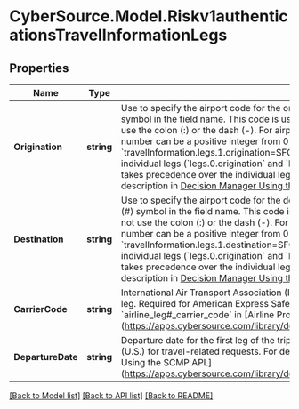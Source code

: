 # CyberSource.Model.Riskv1authenticationsTravelInformationLegs
## Properties

Name | Type | Description | Notes
------------ | ------------- | ------------- | -------------
**Origination** | **string** | Use to specify the airport code for the origin of the leg of the trip, which is designated by the pound (#) symbol in the field name. This code is usually three digits long, for example: SFO &#x3D; San Francisco. Do not use the colon (:) or the dash (-). For airport codes, see the IATA Airline and Airport Code Search. The leg number can be a positive integer from 0 to N. For example: &#x60;travelInformation.legs.0.origination&#x3D;SFO&#x60; &#x60;travelInformation.legs.1.origination&#x3D;SFO&#x60;  **Note** In your request, send either the complete route or the individual legs (&#x60;legs.0.origination&#x60; and &#x60;legs.n.destination&#x60;). If you send all the fields, the complete route takes precedence over the individual legs.  For details, see the &#x60;decision_manager_travel_leg#_orig&#x60; field description in [Decision Manager Using the SCMP API Developer Guide.](https://www.cybersource.com/developers/documentation/fraud_management/)  | [optional] 
**Destination** | **string** | Use to specify the airport code for the destination of the leg of the trip, which is designated by the pound (#) symbol in the field name. This code is usually three digits long, for example: SFO &#x3D; San Francisco. Do not use the colon (:) or the dash (-). For airport codes, see [IATA Airline and Airport Code Search](https://www.iata.org/publications/Pages/code-search.aspx). The leg number can be a positive integer from 0 to N. For example:  &#x60;travelInformation.legs.0.destination&#x3D;SFO&#x60; &#x60;travelInformation.legs.1.destination&#x3D;SFO&#x60;  **Note** In your request, send either the complete route or the individual legs (&#x60;legs.0.origination&#x60; and &#x60;legs.n.destination&#x60;). If you send all the fields, the complete route takes precedence over the individual legs.  For details, see the &#x60;decision_manager_travel_leg#_dest&#x60; field description in [Decision Manager Using the SCMP API Developer Guide.](https://www.cybersource.com/developers/documentation/fraud_management/)  | [optional] 
**CarrierCode** | **string** | International Air Transport Association (IATA) code for the carrier for this leg of the trip. Required for each leg. Required for American Express SafeKey (U.S.) for travel-related requests.  For details, see &#x60;airline_leg#_carrier_code&#x60; in [Airline Processing Using the SCMP API.] (https://apps.cybersource.com/library/documentation/dev_guides/Airline_SCMP_API/Airline_SCMP_API.pdf)  | [optional] 
**DepartureDate** | **string** | Departure date for the first leg of the trip. Format: YYYYMMDD. Required for American Express SafeKey (U.S.) for travel-related requests.  For details, see &#x60;airline_leg#_leg_departure_date&#x60; in [Airline Processing Using the SCMP API.] (https://apps.cybersource.com/library/documentation/dev_guides/Airline_SCMP_API/Airline_SCMP_API.pdf)  | [optional] 

[[Back to Model list]](../README.md#documentation-for-models) [[Back to API list]](../README.md#documentation-for-api-endpoints) [[Back to README]](../README.md)

